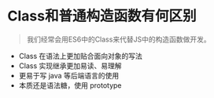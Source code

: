 # Class和普通构造函数有何区别

> 我们经常会用ES6中的Class来代替JS中的构造函数做开发。

* Class 在语法上更加贴合面向对象的写法
* Class 实现继承更加易读、易理解
* 更易于写 java 等后端语言的使用
* 本质还是语法糖，使用 prototype

